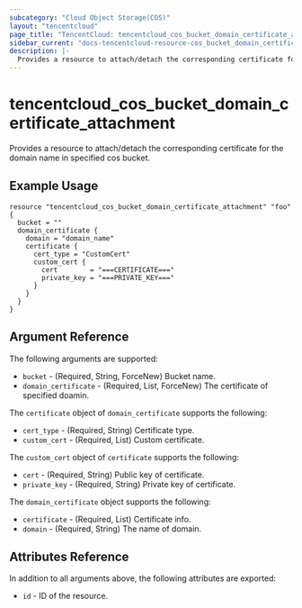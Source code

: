 ```yaml
---
subcategory: "Cloud Object Storage(COS)"
layout: "tencentcloud"
page_title: "TencentCloud: tencentcloud_cos_bucket_domain_certificate_attachment"
sidebar_current: "docs-tencentcloud-resource-cos_bucket_domain_certificate_attachment"
description: |-
  Provides a resource to attach/detach the corresponding certificate for the domain name in specified cos bucket.
---
```


# tencentcloud_cos_bucket_domain_certificate_attachment

Provides a resource to attach/detach the corresponding certificate for the domain name in specified cos bucket.

## Example Usage

```hcl
resource "tencentcloud_cos_bucket_domain_certificate_attachment" "foo" {
  bucket = ""
  domain_certificate {
    domain = "domain_name"
    certificate {
      cert_type = "CustomCert"
      custom_cert {
        cert        = "===CERTIFICATE==="
        private_key = "===PRIVATE_KEY==="
      }
    }
  }
}
```

## Argument Reference

The following arguments are supported:

* `bucket` - (Required, String, ForceNew) Bucket name.
* `domain_certificate` - (Required, List, ForceNew) The certificate of specified doamin.

The `certificate` object of `domain_certificate` supports the following:

* `cert_type` - (Required, String) Certificate type.
* `custom_cert` - (Required, List) Custom certificate.

The `custom_cert` object of `certificate` supports the following:

* `cert` - (Required, String) Public key of certificate.
* `private_key` - (Required, String) Private key of certificate.

The `domain_certificate` object supports the following:

* `certificate` - (Required, List) Certificate info.
* `domain` - (Required, String) The name of domain.

## Attributes Reference

In addition to all arguments above, the following attributes are exported:

* `id` - ID of the resource.



